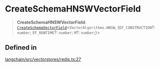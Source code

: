 CreateSchemaHNSWVectorField
===========================

> **CreateSchemaHNSWVectorField**: [`CreateSchemaVectorField`](/docs/api/vectorstores_redis/types/CreateSchemaVectorField)<`VectorAlgorithms.HNSW`, {`EF_CONSTRUCTION`?: `number`; `EF_RUNTIME`?: `number`; `M`?: `number`;}\>

Defined in[](#defined-in "Direct link to Defined in")
------------------------------------------------------

[langchain/src/vectorstores/redis.ts:27](https://github.com/hwchase17/langchainjs/blob/1c1274d/langchain/src/vectorstores/redis.ts#L27)